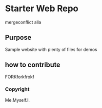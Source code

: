 # Starter Web Repo

mergeconflict alla

## Purpose

Sample website with plenty of files for demos
## how to contribute

FORKforkfrokf

### Copyright

Me.Myself.I.
